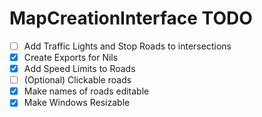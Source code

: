 # MapCreationInterface TODO

- [ ] Add Traffic Lights and Stop Roads to intersections
- [X] Create Exports for Nils
- [X] Add Speed Limits to Roads
- [ ] (Optional) Clickable roads
- [X] Make names of roads editable
- [X] Make Windows Resizable